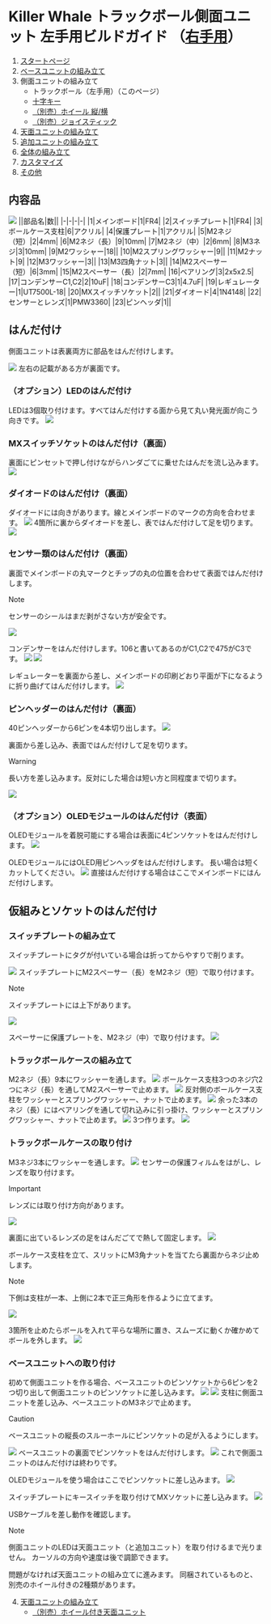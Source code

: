 # Killer Whale トラックボール側面ユニット 左手用ビルドガイド （[右手用](../右手用/3_側面ユニット_トラックボール.md)）

1. [スタートページ](../README.md)
2. [ベースユニットの組み立て](../左手用/2_ベースユニット.md)
3. 側面ユニットの組み立て
   - トラックボール（左手用）（このページ）
   - [十字キー](../左手用/3_側面ユニット_十字キー.md)
   - [（別売）ホイール 縦/横](../左手用/3_側面ユニット_ホイール.md)
   - [（別売）ジョイスティック](../左手用/3_側面ユニット_ジョイスティック.md)
4.  [天面ユニットの組み立て](../左手用/4_天面ユニット.md)
5. [追加ユニットの組み立て](../左手用/5_追加ユニット.md)
6. [全体の組み立て](../左手用/6_全体の組み立て.md)
7. [カスタマイズ](../左手用/7_カスタマイズ.md)
8. [その他](../左手用/8_その他.md)

## 内容品
![](../img/3_1_trackball_l/3_1_1_contents.jpg)
||部品名|数||
|-|-|-|-|
|1|メインボード|1|FR4|
|2|スイッチプレート|1|FR4|
|3|ボールケース支柱|6|アクリル|
|4|保護プレート|1|アクリル|
|5|M2ネジ（短）|2|4mm|
|6|M2ネジ（長）|9|10mm|
|7|M2ネジ（中）|2|6mm|
|8|M3ネジ|3|10mm|
|9|M2ワッシャー|18||
|10|M2スプリングワッシャー|9||
|11|M2ナット|9|
|12|M3ワッシャー|3||
|13|M3四角ナット|3||
|14|M2スペーサー（短）|6|3mm|
|15|M2スペーサー（長）|2|7mm|
|16|ベアリング|3|2x5x2.5|
|17|コンデンサーC1,C2|2|10uF|
|18|コンデンサーC3|1|4.7uF|
|19|レギュレーター|1|UT7500L-18|
|20|MXスイッチソケット|2||
|21|ダイオード|4|1N4148|
|22|センサーとレンズ|1|PMW3360|
|23|ピンヘッダ|1||

## はんだ付け
側面ユニットは表裏両方に部品をはんだ付けします。

![](../img/3_1_trackball_l/3_1_2_overall.jpg)
左右の記載がある方が裏面です。
### （オプション）LEDのはんだ付け
LEDは3個取り付けます。すべてはんだ付けする面から見て丸い発光面が向こう向きです。
![](../img/3_1_trackball_l/3_1_3_led.jpg)



### MXスイッチソケットのはんだ付け（裏面）
裏面にピンセットで押し付けながらハンダごてに乗せたはんだを流し込みます。
![](../img/3_1_trackball_l/3_1_4_mxsocket.jpg)

### ダイオードのはんだ付け（裏面）
ダイオードには向きがあります。線とメインボードのマークの方向を合わせます。
![](../img/c_diode.jpg)
4箇所に裏からダイオードを差し、表ではんだ付けして足を切ります。
![](../img/3_1_trackball_l/3_1_5_diodes.jpg)

### センサー類のはんだ付け（裏面）
裏面でメインボードの丸マークとチップの丸の位置を合わせて表面ではんだ付けします。
> [!NOTE]
> センサーのシールはまだ剥がさない方が安全です。

![](../img/3_1_trackball_l/3_1_6_pmw3360.jpg)

コンデンサーをはんだ付けします。106と書いてあるのがC1,C2で475がC3です。
![](../img/3_1_trackball_l/3_1_7_c_1.jpg)
![](../img/3_1_trackball_l/3_1_8_c_2.jpg)

レギュレーターを裏面から差し、メインボードの印刷どおり平面が下になるように折り曲げてはんだ付けします。
![](../img/3_1_trackball_l/3_1_9_reg.jpg)


### ピンヘッダーのはんだ付け（裏面）
40ピンヘッダーから6ピンを4本切り出します。
![](../img/c_pin_header_6.jpg)

裏面から差し込み、表面ではんだ付けして足を切ります。
> [!WARNING]
> 長い方を差し込みます。反対にした場合は短い方と同程度まで切ります。

![](../img/3_1_trackball_l/3_1_10_pin_header.jpg)

### （オプション）OLEDモジュールのはんだ付け（表面）
OLEDモジュールを着脱可能にする場合は表面に4ピンソケットをはんだ付けします。
![](../img/3_1_trackball_l/3_1_11_oled_socket.jpg)

OLEDモジュールにはOLED用ピンヘッダをはんだ付けします。    長い場合は短くカットしてください。
![](../img/c_oled_header.jpg)
直接はんだ付けする場合はここでメインボードにはんだ付けします。

## 仮組みとソケットのはんだ付け
### スイッチプレートの組み立て
スイッチプレートにタグが付いている場合は折ってからやすりで削ります。

![](../img/c_switch_l.jpg)
スイッチプレートにM2スペーサー（長）をM2ネジ（短）で取り付けます。
> [!NOTE]
> スイッチプレートには上下があります。

![](../img/3_1_trackball_l/3_1_15_switch_1.jpg)

スペーサーに保護プレートを、M2ネジ（中）で取り付けます。
![](../img/3_1_trackball_l/3_1_16_switch_2.jpg)

### トラックボールケースの組み立て
M2ネジ（長）9本にワッシャーを通します。
![](../img/3_1_trackball_l/3_1_17_m2_screws.jpg)
ボールケース支柱3つのネジ穴2つにネジ（長）を通してM2スペーサーで止めます。
![](../img/3_1_trackball_l/3_1_18_pillars_1.jpg)
反対側のボールケース支柱をワッシャーとスプリングワッシャー、ナットで止めます。
![](../img/3_1_trackball_l/3_1_19_pillars_2.jpg)
余った3本のネジ（長）にはベアリングを通して切れ込みに引っ掛け、ワッシャーとスプリングワッシャー、ナットで止めます。
![](../img/3_1_trackball_l/3_1_20_pillars_3.jpg)
3つ作ります。
![](../img/3_1_trackball_l/3_1_21_pillars_4.jpg)


### トラックボールケースの取り付け
M3ネジ3本にワッシャーを通します。
![](../img/3_1_trackball_l/3_1_22_m3_screws.jpg)
センサーの保護フィルムをはがし、レンズを取り付けます。
> [!IMPORTANT]
> レンズには取り付け方向があります。

![](../img/3_1_trackball_l/3_1_23_lens_1.jpg)

裏面に出ているレンズの足をはんだごてで熱して固定します。
![](../img/3_1_trackball_l/3_1_24_lens_2.jpg)


ボールケース支柱を立て、スリットにM3角ナットを当てたら裏面からネジ止めします。
> [!NOTE]
> 下側は支柱が一本、上側に2本で正三角形を作るように立てます。

![](../img/3_1_trackball_l/3_1_25_pillars_5.jpg)

3箇所を止めたらボールを入れて平らな場所に置き、スムーズに動くか確かめてボールを外します。
![](../img/3_1_trackball_l/3_1_25_pillars_complete.jpg)


### ベースユニットへの取り付け
初めて側面ユニットを作る場合、ベースユニットのピンソケットから6ピンを2つ切り出して側面ユニットのピンソケットに差し込みます。
![](../img/c_pin_socket_6.jpg)
![](../img/3_1_trackball_l/3_1_26_pin_socket.jpg)
支柱に側面ユニットを差し込み、ベースユニットのM3ネジで止めます。
> [!CAUTION]
> ベースユニットの縦長のスルーホールにピンソケットの足が入るようにします。

![](../img/3_1_trackball_l/3_1_27_base_1.jpg)
ベースユニットの裏面でピンソケットをはんだ付けします。
![](../img/3_1_trackball_l/3_1_28_base_2.jpg)
これで側面ユニットのはんだ付けは終わりです。


OLEDモジュールを使う場合はここでピンソケットに差し込みます。
![](../img/3_1_trackball_l/3_1_29_base_3.jpg)

スイッチプレートにキースイッチを取り付けてMXソケットに差し込みます。
![](../img/3_1_trackball_l/3_1_30_complete.jpg)

USBケーブルを差し動作を確認します。
> [!NOTE]
> 側面ユニットのLEDは天面ユニット（と追加ユニット）を取り付けるまで光りません。
> カーソルの方向や速度は後で調節できます。

問題がなければ天面ユニットの組み立てに進みます。
同梱されているものと、別売のホイール付きの2種類があります。

4. [天面ユニットの組み立て](../左手用/4_天面ユニット.md)
   - [（別売）ホイール付き天面ユニット](../左手用/4_ホイール付き天面ユニット.md)
